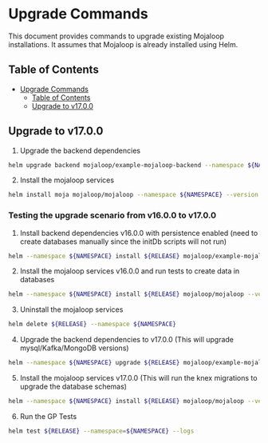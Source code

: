 # Upgrade Commands

This document provides commands to upgrade existing Mojaloop installations. It assumes that Mojaloop is already installed using Helm.

## Table of Contents

- [Upgrade Commands](#upgrade-commands)
  - [Table of Contents](#table-of-contents)
  - [Upgrade to v17.0.0](#upgrade-to-v17.0.0)


       
## Upgrade to v17.0.0

1. Upgrade the backend dependencies
```bash
helm upgrade backend mojaloop/example-mojaloop-backend --namespace ${NAMESPACE} --version v17.0.0 -f ${VALUES_FILE}
```
2. Install the mojaloop services
```bash
helm install moja mojaloop/mojaloop --namespace ${NAMESPACE} --version v17.0.0 -f ${VALUES_FILE}
```

### Testing the upgrade scenario from v16.0.0 to v17.0.0

1. Install backend dependencies v16.0.0 with persistence enabled (need to create databases manually since the initDb scripts will not run)
```bash
helm --namespace ${NAMESPACE} install ${RELEASE} mojaloop/example-mojaloop-backend --version 16.0.0  -f ${VALUES_FILE}
```
2. Install the mojaloop services v16.0.0 and run tests to create data in databases
```bash
helm --namespace ${NAMESPACE} install ${RELEASE} mojaloop/mojaloop --version 16.0.0  -f ${VALUES_FILE}
```
3. Uninstall the mojaloop services
```bash
helm delete ${RELEASE} --namespace ${NAMESPACE}
```
4. Upgrade the backend dependencies to v17.0.0 (This will upgrade mysql/Kafka/MongoDB versions)
```bash
helm --namespace ${NAMESPACE} upgrade ${RELEASE} mojaloop/example-mojaloop-backend --version 17.0.0  -f ${VALUES_FILE}
```
5. Install the mojaloop services v17.0.0 (This will run the knex migrations to upgrade the database schemas)
```bash
helm --namespace ${NAMESPACE} install ${RELEASE} mojaloop/mojaloop --version 17.0.0  -f ${VALUES_FILE}
```
6. Run the GP Tests
```bash
helm test ${RELEASE} --namespace=${NAMESPACE} --logs
```

